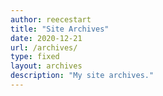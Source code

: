 ```yaml
---
author: reecestart
title: "Site Archives"
date: 2020-12-21
url: /archives/
type: fixed
layout: archives
description: "My site archives."
---
```

